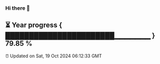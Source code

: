 ### Hi there 👋
⏳ Year progress { ███████████████████████▁▁▁▁▁▁▁ } 79.85 %
---
⏰ Updated on Sat, 19 Oct 2024 06:12:33 GMT

